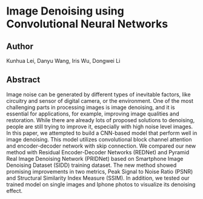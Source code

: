 # Image Denoising using Convolutional Neural Networks

## Author
Kunhua Lei, Danyu Wang, Iris Wu, Dongwei Li

## Abstract
Image noise can be generated by different types of inevitable factors, like circuitry and sensor of digital camera, or the environment. One of the most challenging parts in processing images is image denoising, and it is essential for applications, for example, improving image qualities and restoration. While there are already lots of proposed solutions to denoising, people are still trying to improve it, especially with high noise level images. 
In this paper, we attempted to build a CNN-based model that perform well in image denoising. This model utilizes convolutional block channel attention and encoder-decoder network with skip connection. We compared our new method with Residual Encoder-Decoder Networks (REDNet) and Pyramid Real Image Denoising Network (PRIDNet) based on Smartphone Image Denoising Dataset (SIDD) training dataset. The new method showed promising improvements in two metrics, Peak Signal to Noise Ratio (PSNR) and Structural Similarity Index Measure (SSIM). In addition, we tested our trained model on single images and Iphone photos to visualize its denoising effect.
